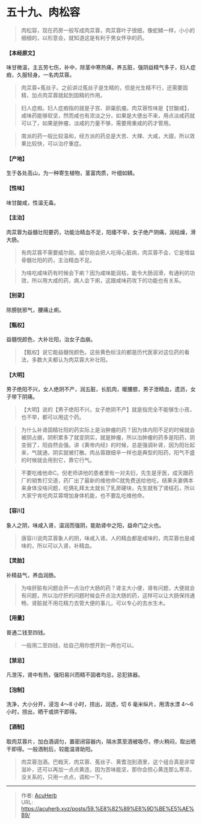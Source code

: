 # 五十九、肉松容


> 肉松容，现在药房一般写成肉苁蓉，肉苁蓉叶子很细，像蛇鳞一样，小小的细细的，以形意会，就知道这是有利于男女怀孕的药。

#### 【本经原文】
味甘微温，主五劳七伤，补中，除茎中寒热痛，养五脏，强阴益精气多子，妇人症瘕，久服轻身。一名肉苁蓉。

> 肉苁蓉+菟丝子‍‍‍‍‍‍。之前讲过菟丝子是生精的，但是光生精不行，还需要固精，加点肉苁蓉就起到固精的作用。

> 妇人症瘕。妇人症瘕指的就是子宫、卵巢肌瘤。肉苁蓉性味是【甘酸咸】，咸味药能够软坚，然而咸也有浓淡之分，如果是大便出不来，用点淡咸药就可以了，如果是肿瘤，淡咸的力量不够，需要用重咸的药才管用。

> 南派的药一般比较温和，经方派的药总是大苦、大辣、大咸，大甜，所以效果比较快，可以治疗重症。

#### 【产地】
生于各处高山，为一种寄生植物，茎富肉质，叶细如鳞。
#### 【性味】
味甘酸咸，性温无毒。
#### 【主治】
肉苁蓉为益髓壮阳要药，功能治精血不足，阳痿不举，女子绝产阴痛，润枯燥，滑大肠。

> 有肉苁蓉不需要威尔刚。威尔刚会把人吃得心脏病，肉苁蓉不会，它是增益骨髓壮阳的药，主治精血不足。

> 为啥吃咸味药有时候会下痢？因为咸味能润枯，能令大肠润滑，有通利的功效，所以用大咸的药，病人会下痢，这跟咸味药攻下的功能也有关系。

#### 【别录】
除膀胱邪气，腰痛止痢。
#### 【甄权】
益髓悦颜色，大补壮阳，治女子血崩。

> 【甄权】说它能益髓悦颜色。这些黄色标注的都是历代医家对这位药的看法，多数大夫都认为肉苁蓉大补壮阳。

#### 【大明】
男子绝阳不兴，女人绝阴不产，润五脏，长肌肉，暖腰膝，男子泄精血，遗沥，女子带下阴痛。

> 【大明】说的【男子绝阳不兴，女子绝阴不产】就是指完全不能够生小孩，也不举，都可以用这个药。

> 为什么补肾固精壮阳的药实际上是治肿瘤的药？因为体内阳不足的时候就会被阴占据，阴积累多了就变阴实，就是肿瘤，所以治肿瘤的药多是阳药，阴变弱了，阳自然会强。讲《黄帝内经》的时候，总是强调补肾，因为阳壮起来，气就通，阴实就被打散。肉丛蓉跟细辛一样也是典型的阳药，阳气不盛的时候就会用到它，靠它行气。

> 不要吃维他命C。倪老师讲他的患者里有一对夫妇，先生是牙医，成天跟药厂的销售打交道，药厂出了最新的维他命C就免费送给他吃，结果夫妻俩本来身体没啥问题，吃俩礼拜太太就长了乳房硬块，先生就有了肾结石，所以大家宁肯吃肉苁蓉增加身体机能，也不要乱吃维他命。

#### 【容川】
象人之阴，味咸入肾，温润而强阴，能助肾中之阳，益命门之火也。

> 唐容川说肉苁蓉象人的阴，味咸入肾。人的精血都是咸味的，肉苁蓉也是咸味的，所以可以入肾，补精血。

#### 【灵胎】
补精益气，养血润肠。

> 为啥肝脏有问题会开一点治疗大肠的药？肾主大小便，肾有问题，大便就会有问题，所以治疗肝的问题时候会开点治大肠的药，这样可以让大肠保持通畅，肾脏就不用花精力去管大便的事儿，可以专心的去水生木。

#### 【用量】
普通二钱至四钱。

> 一般用二至四钱，给自己用你想开到一两也可以。

#### 【禁忌】
凡泄泻，肾中有热，强阳易兴而精不固者均忌，忌犯铁器。
#### 【泡制】
洗净，大小分开，浸泡 4～8 小时，捞出，润透，切 6 毫米纵片，用清水漂 4～6小时，捞出，晒干或烘干即得。
#### 【酒制】
取肉苁蓉片，加白酒调匀，置密闭容器内，隔水蒸至酒被吸尽，停火稍闷，取出晒干即得。一般酒制后，较能温肾助阳。

> 肉苁蓉泡酒。巴戟天、肉苁蓉、菟丝子、黄耆泡到酒里，这个组合真是非常滋补，还可以再加一点点黄连，因为苦味能坚，那你会担心黄连那么寒凉，没关系的，只用一点点，调和一下。

---

> 作者: [AcuHerb](https://acuherb.xyz)  
> URL: https://acuherb.xyz/posts/59.%E8%82%89%E6%9D%BE%E5%AE%B9/  

